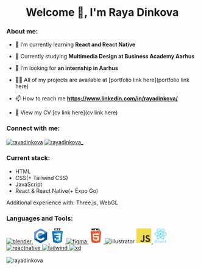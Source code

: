 <h1 align="center">Welcome 👋, I'm Raya Dinkova</h1>
<h3 align="left">About me:</h3>

<img align="right" width="300" src="https://media.tenor.com/S59bPkT0pqcAAAAC/programming.gif" alt="" />

- 🌱 I’m currently learning **React and React Native**

- 🧠 Currently studying **Multimedia Design at Business Academy Aarhus**

- 🤝 I’m looking for **an internship in Aarhus**

- 👨‍💻 All of my projects are available at [portfolio link here](portfolio link here)

- 📫 How to reach me **https://www.linkedin.com/in/rayadinkova/**

- 📄 View my CV [cv link here](cv link here)

<h3 align="left">Connect with me:</h3>
<p align="left">
<a href="https://linkedin.com/in/rayadinkova" target="blank"><img align="center" src="https://raw.githubusercontent.com/rahuldkjain/github-profile-readme-generator/master/src/images/icons/Social/linked-in-alt.svg" alt="rayadinkova" height="30" width="40" /></a>
<a href="https://instagram.com/rayadinkova_" target="blank"><img align="center" src="https://raw.githubusercontent.com/rahuldkjain/github-profile-readme-generator/master/src/images/icons/Social/instagram.svg" alt="rayadinkova_" height="30" width="40" /></a>
</p>

<h3 align="left">Current stack:</h3>
<ul>
  <li>HTML</li>
  <li>CSS(+ Tailwind CSS)</li>
  <li>JavaScript</li>
  <li>React & React Native(+ Expo Go)</li>
</ul>
<p>Additional experience with: Three.js, WebGL</p>

<h3 align="left">Languages and Tools:</h3>
<p align="left"> <a href="https://www.adobe.com/in/products/illustrator.html" target="_blank" rel="noreferrer"><a href="https://www.blender.org/" target="_blank" rel="noreferrer"> <img src="https://download.blender.org/branding/community/blender_community_badge_white.svg" alt="blender" width="40" height="40"/> </a> <a href="https://www.cprogramming.com/" target="_blank" rel="noreferrer"> <img src="https://raw.githubusercontent.com/devicons/devicon/master/icons/c/c-original.svg" alt="c" width="40" height="40"/> </a> <a href="https://www.w3schools.com/css/" target="_blank" rel="noreferrer"> <img src="https://raw.githubusercontent.com/devicons/devicon/master/icons/css3/css3-original-wordmark.svg" alt="css3" width="40" height="40"/> </a> <a href="https://www.figma.com/" target="_blank" rel="noreferrer"> <img src="https://www.vectorlogo.zone/logos/figma/figma-icon.svg" alt="figma" width="40" height="40"/> </a> <a href="https://www.w3.org/html/" target="_blank" rel="noreferrer"> <img src="https://raw.githubusercontent.com/devicons/devicon/master/icons/html5/html5-original-wordmark.svg" alt="html5" width="40" height="40"/> </a>  <img src="https://www.vectorlogo.zone/logos/adobe_illustrator/adobe_illustrator-icon.svg" alt="illustrator" width="40" height="40"/> </a> <a href="https://developer.mozilla.org/en-US/docs/Web/JavaScript" target="_blank" rel="noreferrer"> <img src="https://raw.githubusercontent.com/devicons/devicon/master/icons/javascript/javascript-original.svg" alt="javascript" width="40" height="40"/> </a> <a href="https://reactjs.org/" target="_blank" rel="noreferrer"> <img src="https://raw.githubusercontent.com/devicons/devicon/master/icons/react/react-original-wordmark.svg" alt="react" width="40" height="40"/> </a> <a href="https://reactnative.dev/" target="_blank" rel="noreferrer"> <img src="https://reactnative.dev/img/header_logo.svg" alt="reactnative" width="40" height="40"/> </a> <a href="https://tailwindcss.com/" target="_blank" rel="noreferrer"> <img src="https://www.vectorlogo.zone/logos/tailwindcss/tailwindcss-icon.svg" alt="tailwind" width="40" height="40"/> </a> <a href="https://www.adobe.com/products/xd.html" target="_blank" rel="noreferrer"> <img src="https://cdn.worldvectorlogo.com/logos/adobe-xd.svg" alt="xd" width="40" height="40"/> </a> </p>

<p><img align="center" src="https://github-readme-stats.vercel.app/api/top-langs?username=rayadinkova&show_icons=true&locale=en&layout=compact" alt="rayadinkova" /></p>
